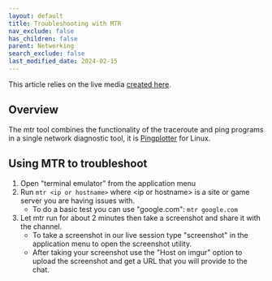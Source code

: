 ```yaml
---
layout: default
title: Troubleshooting with MTR
nav_exclude: false
has_children: false
parent: Networking
search_exclude: false
last_modified_date: 2024-02-15
---
```

This article relies on the live media [created here](/docs/live-sessions/linux-live-session).

## Overview
The mtr tool combines the functionality of the traceroute and ping programs in a single network diagnostic tool, it is [Pingplotter](/docs/networking/pingplotter) for Linux.

## Using MTR to troubleshoot
1. Open "terminal emulator" from the application menu
2. Run `mtr <ip or hostname>` where \<ip or hostname\> is a site or game server you are having issues with.
    - To do a basic test you can use "google.com": `mtr google.com`
3. Let mtr run for about 2 minutes then take a screenshot and share it with the channel.
    - To take a screenshot in our live session type "screenshot" in the application menu to open the screenshot utility.
    - After taking your screenshot use the "Host on imgur" option to upload the screenshot and get a URL that you will provide to the chat.

